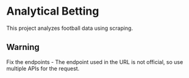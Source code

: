 # Analytical Betting

This project analyzes football data using scraping.

## Warning

Fix the endpoints - The endpoint used in the URL is not official, so use multiple APIs for the request.